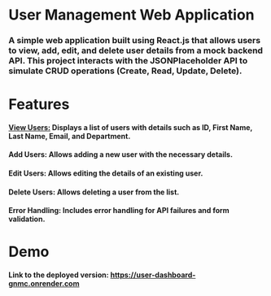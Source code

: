 # User Management Web Application
### A simple web application built using React.js that allows users to view, add, edit, and delete user details from a mock backend API. This project interacts with the JSONPlaceholder API to simulate CRUD operations (Create, Read, Update, Delete).

# Features
#### <u>View Users:</u> Displays a list of users with details such as ID, First Name, Last Name, Email, and Department.
#### Add Users: Allows adding a new user with the necessary details.
#### Edit Users: Allows editing the details of an existing user.
#### Delete Users: Allows deleting a user from the list.
#### Error Handling: Includes error handling for API failures and form validation.

# Demo
#### Link to the deployed version: https://user-dashboard-gnmc.onrender.com
